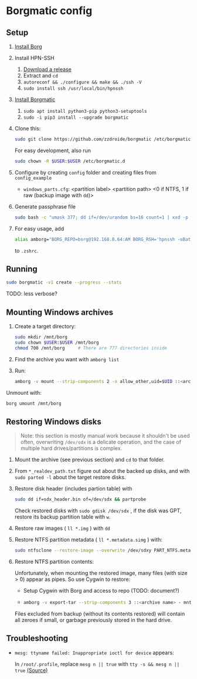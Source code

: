# Borgmatic config

## Setup

1. [Install Borg](https://borgbackup.readthedocs.io/en/stable/installation.html)

1. Install HPN-SSH
   1. [Download a release](https://github.com/rapier1/openssh-portable/releases)
   2. Extract and `cd`
   3. `autoreconf && ./configure && make && ./ssh -V`
   4. `sudo install ssh /usr/local/bin/hpnssh`

1. [Install Borgmatic](https://torsion.org/borgmatic/docs/how-to/set-up-backups/#installation)
   1. `sudo apt install python3-pip python3-setuptools`
   2. `sudo -i pip3 install --upgrade borgmatic`

1. Clone this:
    ```sh
    sudo git clone https://github.com/zzdroide/borgmatic /etc/borgmatic.d
    ```
    For easy development, also run
    ```sh
    sudo chown -R $USER:$USER /etc/borgmatic.d
    ```

1. Configure by creating `config` folder and creating files from `config_example`
    - `windows_parts.cfg`: &lt;partition label> &lt;partition path> &lt;0 if NTFS, 1 if raw (backup image with `dd`)>

1. Generate passphrase file
    ```sh
    sudo bash -c "umask 377; dd if=/dev/urandom bs=16 count=1 | xxd -p >/etc/borgmatic.d/config/passphrase"
    ```

1. For easy usage, add
   ```sh
   alias amborg="BORG_REPO=borg@192.168.0.64:AM BORG_RSH='hpnssh -oBatchMode=yes -oNoneEnabled=yes -oNoneSwitch=yes' borg"
   ```
   to `.zshrc`.


## Running

```sh
sudo borgmatic -v1 create --progress --stats
```
TODO: less verbose?


## Mounting Windows archives

1. Create a target directory:
    ```sh
    sudo mkdir /mnt/borg
    sudo chown $USER:$USER /mnt/borg
    chmod 700 /mnt/borg     # There are 777 directories inside
    ```

1. Find the archive you want with `amborg list`

1. Run:
    ```sh
    amborg -v mount --strip-components 2 -o allow_other,uid=$UID ::<archive name> /mnt/borg
    ```

Unmount with:
```sh
borg umount /mnt/borg
```


## Restoring Windows disks

> Note: this section is mostly manual work because it shouldn't be used often, overwriting `/dev/sdx` is a delicate operation, and the case of multiple hard drives/partitions is complex.

1. Mount the archive (see previous section) and `cd` to that folder.

1. From `*_realdev_path.txt` figure out about the backed up disks, and with `sudo parted -l` about the target restore disks.

1. Restore disk header (includes partion table) with
    ```sh
    sudo dd if=sdx_header.bin of=/dev/sdx && partprobe
    ```

    Check restored disks with `sudo gdisk /dev/sdx` , if the disk was GPT, restore its backup partition table with `w`.

1. Restore raw images ( `ll *.img` ) with `dd`

1. Restore NTFS partition metadata ( `ll *.metadata.simg` ) with:
    ```sh
    sudo ntfsclone --restore-image --overwrite /dev/sdxy PART_NTFS.metadata.simg
    ```

1. Restore NTFS partition contents:

    Unfortunately, when mounting the restored image, many files (with size > 0) appear as pipes. So use Cygwin to restore:

    - Setup Cygwin with Borg and access to repo (TODO: document?)
    -
        ```sh
        amborg -v export-tar --strip-components 3 ::<archive name> - mnt/borg_windows/PART_NTFS/ | ./extract_contents.py /cygdrive/x/
        ```

    Files excluded from backup (without its contents restored) will contain all zeroes if small, or garbage previously stored in the hard drive.

## Troubleshooting

- `mesg: ttyname failed: Inappropriate ioctl for device` appears:

    In `/root/.profile`, replace `mesg n || true` with `tty -s && mesg n || true` [(Source)](https://superuser.com/questions/1160025/how-to-solve-ttyname-failed-inappropriate-ioctl-for-device-in-vagrant)
